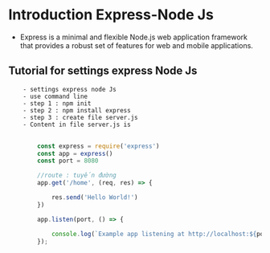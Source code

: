 # Introduction Express-Node Js

- Express is a minimal and flexible Node.js web application framework that provides a robust set of features for web and mobile applications.

## Tutorial for settings express Node Js

        - settings express node Js 
        - use command line
        - step 1 : npm init 
        - step 2 : npm install express
        - step 3 : create file server.js
        - Content in file server.js is
```js
        
        const express = require('express')
        const app = express()
        const port = 8080

        //route : tuyến đường
        app.get('/home', (req, res) => {

            res.send('Hello World!')
        })

        app.listen(port, () => {

            console.log(`Example app listening at http://localhost:${port}`)
        });
        
        
```













































